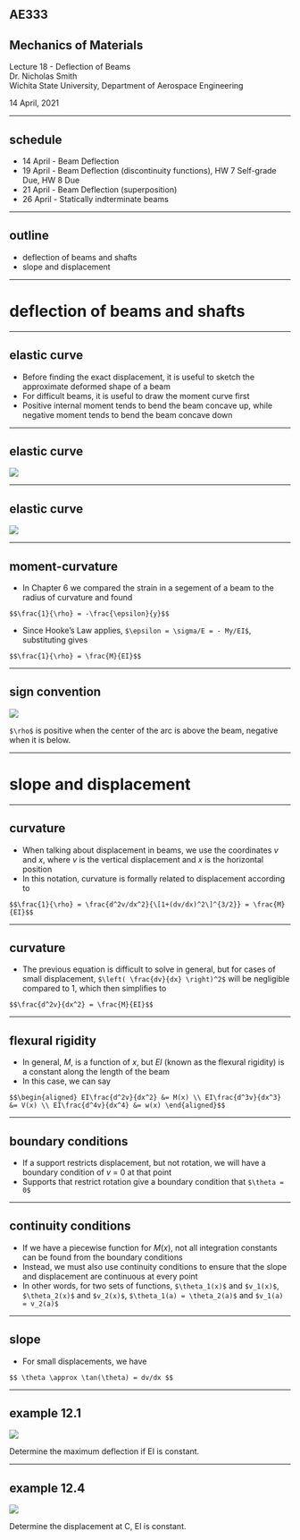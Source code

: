 ## AE333
## Mechanics of Materials
Lecture 18 - Deflection of Beams<br/>
Dr. Nicholas Smith<br/>
Wichita State University, Department of Aerospace Engineering

14 April, 2021

----
## schedule

- 14 April - Beam Deflection
- 19 April - Beam Deflection (discontinuity functions), HW 7 Self-grade Due, HW 8 Due
- 21 April - Beam Deflection (superposition)
- 26 April - Statically indterminate beams


----
## outline

<!-- vim-markdown-toc GFM -->

* deflection of beams and shafts
* slope and displacement

<!-- vim-markdown-toc -->

---
# deflection of beams and shafts

----
## elastic curve

-   Before finding the exact displacement, it is useful to sketch the approximate deformed shape of a beam
-   For difficult beams, it is useful to draw the moment curve first
-   Positive internal moment tends to bend the beam concave up, while negative moment tends to bend the beam concave down

----
## elastic curve

![](../images/elastic-curve.jpg) <!-- .element width="40%" -->

----
## elastic curve

![](../images/elastic-curve2.jpg) <!-- .element width="40%" -->

----
## moment-curvature

-   In Chapter 6 we compared the strain in a segement of a beam to the radius of curvature and found

`$$\frac{1}{\rho} = -\frac{\epsilon}{y}$$`

-   Since Hooke’s Law applies, `$\epsilon = \sigma/E = - My/EI$`, substituting gives

`$$\frac{1}{\rho} = \frac{M}{EI}$$`

----
## sign convention

![](../images/curvature.jpg) <!-- .element width="60%" -->

`$\rho$` is positive when the center of the arc is above the beam, negative when it is below.

---
# slope and displacement

----
## curvature

-   When talking about displacement in beams, we use the coordinates *v* and *x*, where *v* is the vertical displacement and *x* is the horizontal position
-   In this notation, curvature is formally related to displacement according to

`$$\frac{1}{\rho} = \frac{d^2v/dx^2}{\[1+(dv/dx)^2\]^{3/2}} = \frac{M}{EI}$$`

----
## curvature

-   The previous equation is difficult to solve in general, but for cases of small displacement, `$\left( \frac{dv}{dx} \right)^2$` will be negligible compared to 1, which then simplifies to

`$$\frac{d^2v}{dx^2} = \frac{M}{EI}$$`

----
## flexural rigidity

-   In general, *M*, is a function of *x*, but *EI* (known as the flexural rigidity) is a constant along the length of the beam
-   In this case, we can say

`$$\begin{aligned}
  EI\frac{d^2v}{dx^2} &= M(x) \\
  EI\frac{d^3v}{dx^3} &= V(x) \\
  EI\frac{d^4v}{dx^4} &= w(x)
\end{aligned}$$`

----
## boundary conditions

-   If a support restricts displacement, but not rotation, we will have a boundary condition of *v* = 0 at that point
-   Supports that restrict rotation give a boundary condition that `$\theta = 0$`

----
## continuity conditions

-   If we have a piecewise function for *M*(*x*), not all integration constants can be found from the boundary conditions
-   Instead, we must also use continuity conditions to ensure that the slope and displacement are continuous at every point
-   In other words, for two sets of functions, `$\theta_1(x)$` and `$v_1(x)$`, `$\theta_2(x)$` and `$v_2(x)$`, `$\theta_1(a) = \theta_2(a)$` and `$v_1(a) = v_2(a)$`

----
## slope

-   For small displacements, we have

`$$ \theta \approx \tan(\theta) = dv/dx $$`

----
## example 12.1

![](../images/example-12-1.jpg) <!-- .element width="60%" -->

Determine the maximum deflection if EI is constant.

----
## example 12.4

![](../images/example-12-4.jpg)

Determine the displacement at C, EI is constant.
